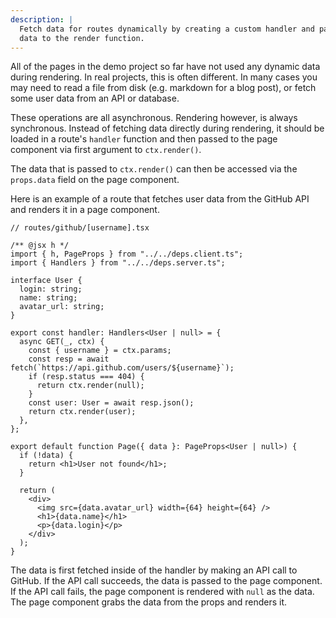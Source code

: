 ```yaml
---
description: |
  Fetch data for routes dynamically by creating a custom handler and passing
  data to the render function. 
---
```


All of the pages in the demo project so far have not used any dynamic data
during rendering. In real projects, this is often different. In many cases you
may need to read a file from disk (e.g. markdown for a blog post), or fetch some
user data from an API or database.

These operations are all asynchronous. Rendering however, is always synchronous.
Instead of fetching data directly during rendering, it should be loaded in a
route's `handler` function and then passed to the page component via first
argument to `ctx.render()`.

The data that is passed to `ctx.render()` can then be accessed via the
`props.data` field on the page component.

Here is an example of a route that fetches user data from the GitHub API and
renders it in a page component.

```tsx
// routes/github/[username].tsx

/** @jsx h */
import { h, PageProps } from "../../deps.client.ts";
import { Handlers } from "../../deps.server.ts";

interface User {
  login: string;
  name: string;
  avatar_url: string;
}

export const handler: Handlers<User | null> = {
  async GET(_, ctx) {
    const { username } = ctx.params;
    const resp = await fetch(`https://api.github.com/users/${username}`);
    if (resp.status === 404) {
      return ctx.render(null);
    }
    const user: User = await resp.json();
    return ctx.render(user);
  },
};

export default function Page({ data }: PageProps<User | null>) {
  if (!data) {
    return <h1>User not found</h1>;
  }

  return (
    <div>
      <img src={data.avatar_url} width={64} height={64} />
      <h1>{data.name}</h1>
      <p>{data.login}</p>
    </div>
  );
}
```

The data is first fetched inside of the handler by making an API call to GitHub.
If the API call succeeds, the data is passed to the page component. If the API
call fails, the page component is rendered with `null` as the data. The page
component grabs the data from the props and renders it.
